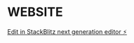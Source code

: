 # WEBSITE

[Edit in StackBlitz next generation editor ⚡️](https://stackblitz.com/~/github.com/CAESARSWRLD/WEBSITE)